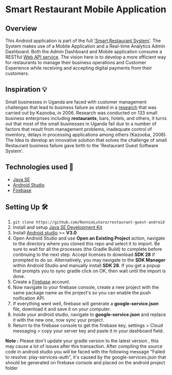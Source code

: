 # Smart Restaurant Mobile Application
## Overview
This Android application is part of the full ['Smart Restaurant System'](https://github.com/users/RonnieLutaro/projects/5). The System makes use of a Mobile Application and a Real-time Analytics Admin Dashboard. Both the Admin Dashboard and Mobile application consume a RESTful [Web API service](https://github.com/RonnieLutaro/smart-restaurant-web-API). The vision here is to develop a more efficient way for restaurants to manage their business operations and Customer Experience while receiving and accepting digital payments from their customers.

## Inspiration 💡
Small businesses in Uganda are faced with customer management challenges that lead to business failure as stated in a [research](https://www.researchgate.net/publication/291863118_Causes_of_small_business_failure_in_Uganda_A_case_study_from_Bushenyi_and_Mbarara_towns) that was carried out by Kazooba, in 2006.
Research was conducted on 133 small business enterprises including **restaurants**, bars, hotels, and others, it turns out that most of the small businesses in Uganda fail due to a number of factors that result from management problems, inadequate control of inventory, delays in processing applications among others (Kazooba, 2006). The Idea to develop an innovative solution that solves the challenge of small Restaurant business failure gave birth to the 'Restaurant Guest Software System'. 

## Technologies used 🚀
* [Java SE](https://www.oracle.com/java/technologies/javase-downloads.html) 
* [Android Studio](https://developer.android.com/studio)
* [Firebase](https://firebase.google.com/)

## Setting Up 🛠

1. `git clone https://github.com/RonnieLutaro/restaurant-guest-android`
2. Install and setup [Java SE Development Kit](https://www.oracle.com/java/technologies/javase-downloads.html) 
3. Install [Android studio](https://developer.android.com/studio/index.html) >= **V3.0**
4. Open Android Studio and use **Open an Existing Project** action, navigate to the directory where you cloned this repo and select it to import. Be sure to wait for all the processes (the Gradle Build) to complete before continuing to the next step. Accept licenses to download **SDK 28** if prompted to do so. Alternatively, you may navigate to the **SDK Manager** within Android Studio and manually install **SDK 28**. If you get a popup that prompts you to sync gradle click on OK, then wait until the import is done.
5. Create a [Firebase](https://firebase.google.com/) account.
6. Now navigate to your firebase console, create a new project with the same package name as the project's so you can enable the push noification API.
7. If everything went well, firebase will generate a **google-service.json** file, download it and save it on your computer.
8. Inside your android studio, navigate to **google-service.json** and replace it with the new one, now sync your project.
9. Return to the firebase console to get the firebase key, settings > Cloud messaging > copy your server key and paste it in your dashboard field.

**Note :**
Please don't update your gradle version to the latest version , this may cause a lot of issues after this transaction. After compiling the source code in android studio you will be faced with the following message "Failed to resolve: play-services-auth", it's caused by the google-services.json that should be generated on firebase console and placed on the android project folder
